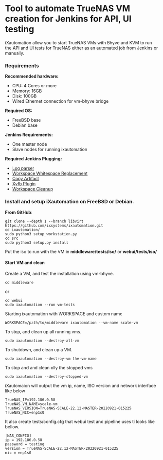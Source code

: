Tool to automate TrueNAS VM creation for Jenkins for API, UI testing
===========

iXautomation allow you to start TrueNAS VMs with Bhyve and KVM to run the API and UI tests for TrueNAS either as an automated job from Jenkins or manually.

### Requirements

**Recommended hardware:**

* CPU: 4 Cores or more
* Memory: 16GB
* Disk: 100GB
* Wired Ethernet connection for vm-bhyve bridge

**Required OS:**

* FreeBSD base
* Debian base

**Jenkins Requirements:**
* One master node
* Slave nodes for running ixautomation

**Required Jenkins Plugging:**

* [Log parser](https://wiki.jenkins.io/display/JENKINS/Log+Parser+Plugin)
* [Workspace Whitespace Replacement](https://wiki.jenkins.io/display/JENKINS/Workspace+Whitespace+Replacement+Plugin)
* [Copy Artifact](https://wiki.jenkins.io/display/JENKINS/Copy+Artifact+Plugin)
* [Xvfb Plugin](https://wiki.jenkins.io/display/JENKINS/Xvfb+Plugin)
* [Workspace Cleanup](https://wiki.jenkins.io/display/JENKINS/Workspace+Cleanup+Plugin)


### Install and setup iXautomation on FreeBSD or Debian.

**From GitHub:**

```
git clone --depth 1 --branch libvirt https://github.com/ixsystems/ixautomation.git
cd ixautomation/
sudo python3 setup_workstation.py
cd src
sudo python3 setup.py install
```

Put the iso to run with the VM in **middleware/tests/iso/** or **webui/tests/iso/**

#### Start VM and clean
Create a VM, and test the installation using vm-bhyve.

```
cd middleware
```
or
```
cd webui
sudo ixautomation --run vm-tests
```

Starting ixautomation with WORKSPACE and custom name
```
WORKSPACE=/path/to/middleware ixautomation --vm-name scale-vm
```

To stop, and clean up all running vms.
```
sudo ixautomation --destroy-all-vm
```

To shutdown, and clean up a VM.
```
sudo ixautomation --destroy-vm the-vm-name
```

To stop and and clean olly the stopped vms
```
sudo ixautomation --destroy-stopped-vm
```

iXautomaion will output the vm ip, name, ISO version and network interface like below
```
TrueNAS_IP=192.186.0.58
TrueNAS_VM_NAME=scale-vm
TrueNAS_VERSION=TrueNAS-SCALE-22.12-MASTER-20220921-015225
TrueNAS_NIC=enp1s0
```

It also create tests/config.cfg that webui test and pipeline uses ti looks like bellow.

```
[NAS_CONFIG]
ip = 192.186.0.58
password = testing
version = TrueNAS-SCALE-22.12-MASTER-20220921-015225
nic = enp1s0
```